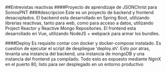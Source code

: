 ##Entrevistas reactivas
####Proyecto de aprendizaje de JSONChrist para SomosPNT
####descripcion
Este es un proyecto de backend y frontend desacoplados.
El backend esta desarrollado en Spring Boot, utilizando librerias reactivas,
tanto para web, como para acceso a datos,
utilizando Project Reactor y Reactive Mongo Repositories.
El frontend esta desarrollado en Vue, utilizando NodeJS + webpack para armar
los bundles.

####Deploy
Es requisito contar con docker y docker-compose instalado. Es cuestion de ejecutar
el script de despliegue 'deploy.sh'. Esto por atras, levanta una instancia del backend,
una instancia de mongoDB y una instancia del frontend ya compilado.
Todo esto es expuesto mediante NginX en el puerto 80, listo para ser desplegado
en un entorno productivo

 